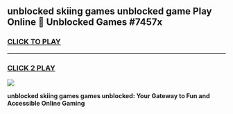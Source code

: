 
## unblocked skiing games unblocked game Play Online 👋 Unblocked Games #7457x
<h3>
<a href="https://premium.freeplayer.one?title=unblocked_skiing_games&ref=21F">CLICK TO PLAY</a></h3>
<hr>

<h3>
<a href="https://premium.freeplayer.one?title=unblocked_skiing_games&ref=21F">CLICK 2 PLAY</a>
  
</h3>

<a href="https://premium.freeplayer.one?title=unblocked_skiing_games&ref=21F/"><img src="https://clearcache.store/games.png"></a>


**unblocked skiing games games unblocked: Your Gateway to Fun and Accessible Online Gaming**
